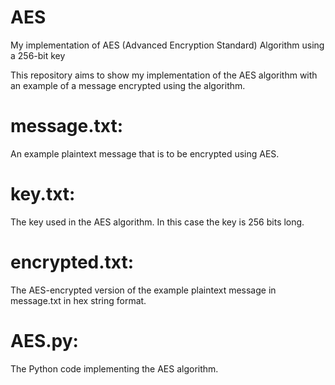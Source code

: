 # AES
My implementation of AES (Advanced Encryption Standard) Algorithm using a 256-bit key 

This repository aims to show my implementation of the AES algorithm with an example of a message encrypted using the algorithm.

# message.txt: 
An example plaintext message that is to be encrypted using AES.

# key.txt:
The key used in the AES algorithm. In this case the key is 256 bits long.

# encrypted.txt:
The AES-encrypted version of the example plaintext message in message.txt in hex string format.

# AES.py:
The Python code implementing the AES algorithm.
